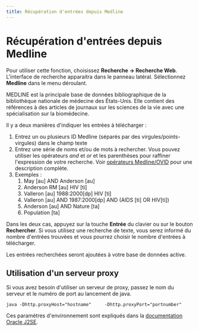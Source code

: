 ```yaml
---
title: Récupération d'entrées depuis Medline
---
```


# Récupération d'entrées depuis Medline

Pour utiliser cette fonction, choisissez **Recherche -&gt; Recherche Web**. L'interface de recherche apparaitra dans le panneau latéral. Sélectionnez **Medline** dans le menu déroulant.

MEDLINE est la principale base de données bibliographique de la bibliothèque nationale de médecine des États-Unis. Elle contient des références à des articles de journaux sur les sciences de la vie avec une spécialisation sur la biomédecine.

Il y a deux manières d'indiquer les entrées à télécharger :

1.  Entrez un ou plusieurs ID Medline (séparés par des virgules/points-virgules) dans le champ texte
2.  Entrez une série de noms et/ou de mots à rechercher. Vous pouvez utiliser les opérateurs *and* et *or* et les parenthèses pour raffiner l'expression de votre recherche. Voir [opérateurs Medline/OVID](http://www.ovid.com/site/products/ovidguide/medline.htm) pour une description complète.
3.  Exemples :
    1.  May \[au\] AND Anderson \[au\]
    2.  Anderson RM \[au\] HIV \[ti\]
    3.  Valleron \[au\] 1988:2000\[dp\] HIV \[ti\]
    4.  Valleron \[au\] AND 1987:2000\[dp\] AND (AIDS \[ti\] OR HIV\[ti\])
    5.  Anderson \[au\] AND Nature \[ta\]
    6.  Population \[ta\]

Dans les deux cas, appuyez sur la touche **Entrée** du clavier ou sur le bouton **Rechercher**. Si vous utilisez une recherche de texte, vous serez informé du nombre d'entrées trouvées et vous pourrez choisir le nombre d'entrées à télécharger.

Les entrées recherchées seront ajoutées à votre base de données active.

## Utilisation d'un serveur proxy

Si vous avez besoin d'utiliser un serveur de proxy, passez le nom du serveur et le numéro de port au lancement de java.

`java -Dhttp.proxyHost="hostname"     -Dhttp.proxyPort="portnumber"`

Ces paramètres d'environnement sont expliqués dans la [documentation Oracle J2SE](http://docs.oracle.com/javase/1.4.2/docs/guide/net/properties).
